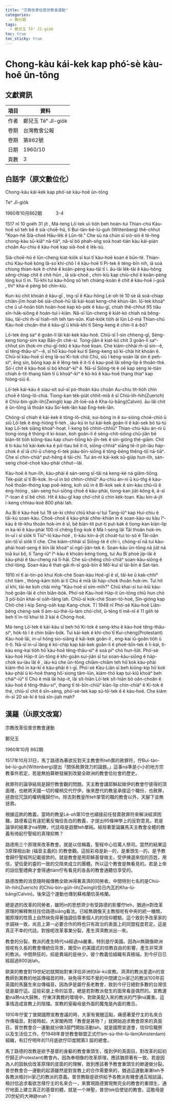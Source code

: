 ```yaml
---
title: "宗教改革佮普世教會運動"
categories:
  - 無分類
tags:
  - 鄭兒玉 Tēⁿ Jî-gio̍k
toc: true
toc_sticky: true
---
```


# Chong-kàu kái-kek kap phó͘-sè kàu-hoē ūn-tōng

## 文獻資訊

| 項目 | 資料 |
|---|---|
| 作者 | 鄭兒玉 Tēⁿ Jî-gio̍k |
| 卷期 | 台灣教會公報 |
| 卷期 | 第862號 |
| 日期 | 1960/10 |
| 頁數 | 3 |

## 白話字（原文數位化）

Chong-kàu kái-kek kap phó͘-sè kàu-hoē ūn-tōng

Teⁿ Jî-gio̍k

1960年10月862期           3-4

1517 nî 10 goe̍h 31 ji̍t , Má-teng Lō͘-tek uī-tio̍h beh hoán-tuì Thian-chú Kàu-hoē só͘ teh bē ê sià-choē-hû, tī Buí-tàn-bé-lú-guh (Wittenberg) thê-chhut "Koan-hē Sià-choē Hāu-le̍k ê Lūn-tê." Che sū ná chún sī sió-sió ê tē-hng chong-kàu sū-kiāⁿ nā-tiāⁿ, nā-sī bô phah-sǹg soà hoat-tián kàu kái-piàn choân Au-chiu ê kàu-hoē kap siā-hoē ê le̍k-sú.

Sià-choē-hû ê lūn-cheng kiat-kio̍k sī kui tī kàu-hoē koan ê būn-tê. Thian-chú Kàu-hoē kóng Iâ-so͘ khí-chō I ê kàu-hoē tī Pí-tek ê téng-bīn nih, iā soà chiong thian-kok it-chhè ê koân-pèng kau-tāi tī i. āu-lâi le̍k-tāi ê kàu-hông sêng-chiap chit ê chit-hūn , iā sià-choē , chín-kiù kap chiù-chó͘ ê koân-pèng lóng kui tī in. Tû-khì tuì kàu-hông só͘ teh chiáng-koán ê chit ê kàu-hoē í-goā , thiⁿ kha-ē pèng bô chín-kiù.

Kun-kù chit khoán ê kàu-gī , tng-sî ê Kàu-hông Lé-o͘h tē 10 sè iā soà-chiap chiân-jīm hoat-bē sià-choē-hû lâi kái-koat keng-chè khùn-lân. lō͘-tek khoàⁿ che ū uî-hoān tio̍h hoán-hoé kap kò-pe̍k ê kàu-gī, chiah thê-chhut 95 tiâu sîn-ha̍k-siōng ê hoán-tuì ì-kiàn. Nā-sī lūn-cheng ê kia̍t-kó chiah ná bêng-liáu, tāi-chì m̄-sī hiah-nih teh tan-sûn. Kiat-kio̍k tio̍h ài lūn Lô-má Thian-chú Kàu-hoē choân-thé ê kàu-gī ū khiā-khí tī Sèng-keng ê chin-lí á-bô?

Lō͘-tek ēng saⁿ ê goân-lí lâi kái-kek kàu-hoē. Chiū-sī Í-sìn chheng-gī, Sèng-keng tiong-sim kap Bān-jîn chè-si. Tong-jiân ê kiat-kó chit 3 goân-lí saⁿ-chhut sin (hok-im chú-gī-tek) ê kàu-hoē koan. Che kiám-chhái m̄-sī sin--ê, sī têng-thâu-siⁿ--ê, sī hō͘ kàu-hoē kui tī Sèng-keng só͘ kì-chài hit khoán ê. Chiū-sī kàu-hoē sī ēng Iâ-so͘ Ki-tok chò Chú, siū I kéng-soán lâi sìn ê peh-sìⁿ, ēng sìn, bōng kap ài ê lêng-tek ê it-tì ê kau-poê lâi sêng-li̍p ê thoân-thè. Só͘-í chit ê kàu-hoē sī bô khoàⁿ-kìⁿ ê. Nā-sī Siōng-tè ê oē kap sèng lé-tián chiah ē-tit-thang tiàm tī ū khoàⁿ-kìⁿ ê kò-kò ê kàu-hoē thang thiaⁿ kap hióng-siū ê.

Lō͘-tek kái-kàu ê siau-sit suî-sî pò-thoân kàu choân Au-chiu tit-tio̍h chin choē ê tông-lô-chiá. Tiong-kan te̍k-pia̍t chhit-miâ ê sī Chiú-lih-hih(Zuerich) ê Chiú-bìn-gu̍h-lih(Zwingli) kap Ji̍t-loē-oá ê Kha-lú-bāng(Calvin). āu-lâi chit ê ūn-tōng iā thoân kàu So͘-kek-lân kap Eng-kek-lân.

Chóng-sī chiah ê kái-kek ê tông-lô-chiá, sui-bóng in ê su-sióng choē-chió ū siū Lō͘-tek ê éng-hióng tī-teh , iáu-kú in tuì kái-kek goân-lí ê kái-sek bô tú-tú kap Lō͘-tek siāng khoàⁿ-hoat. Í-keng bô chhin-chhiūⁿ Thian-chú-kàu án-ni ū tiong-iong ê thóng-it ki-koan, koh goân-lí ê sèng-chit-siōng chū-jiân bē bián-tit tio̍h kiông-tiau kap chun-tiōng kò-jîn-tek ê sìn-gióng thé-giām. Chit ê tì-kàu hō͘ kái-kek-ka ê pō͘-tiau bē it-tì, siōng-chhiáⁿ siāng tē-it pit-iàu ha̍p-chok ê sî iā chí-ū chèng-tī-tek piáu-bīn-siōng ê tông-bêng thêng-tō͘ nā-tiāⁿ. Che sī chin-chiàⁿ put-hēng ê tāi-chì. Tuì án-ni kái-kek sū-gia̍p hun-li̍h, sán-seng choē-choē kàu-phài chhut--lâi.

Kàu-hoē ê hun-li̍h, kàu-phài ê sán-seng sî-tāi ná keng-kè ná giâm-tiōng. Te̍k-pia̍t sī tī Bí-kok. In-uī in bô chhin-chhiūⁿ Au-chiu án-ni ū kú-tn̂g ê kàu-hoē thoân-thóng kap poē-kéng, koh siū in ê Bí-kok sek ê sìn-kàu chū-iû ê éng-hióng , sán-seng hui-siông choē ê kàu-phài, tiong-kan jia̍t-kông ê, á-sī īⁿ-toan ê sī bē chió. Hit ê kàu-gī kap chó͘-chit ū chin ke̍k-toan. Kàu kin-á-ji̍t í-keng chhiau-koè 800 phài lah.

Au Bí ê kàu-hoē tuì 19 sè-kí chho͘ chiū khai-sí tuì Tang-iûⁿ kap Hui-chiu ê tāi-kú soan-kàu. Choē-choē ê kàu-phài chhe-khián in ê soan-kàu-su kàu īⁿ-kàu ê tē-khu thoân hok-im ê sî, bē bián-tit put-ti put-kak ê tiong-kan kiàn-li̍p in ka-kī ê kàu-phài 100 nî chêng Eng-kok ê Má I-seng lâi Tâi thoân hok-im. In-uī i sī sio̍k tī Tiúⁿ-ló kàu-hoē , tì-kàu kin-á-ji̍t choa̍t-tuì to-sò͘ ê Tâi-oân sìn-tô͘ sī sio̍k tī che. Che kiám-chhái sī Siōng-tè ê chí-ì, chóng-sī nā tuì kàu-phài hoat-seng ê bīn lâi khoàⁿ sī ngó͘-jiân-tek ê. Soan-kàu ūn-tōng ná jia̍t ná toā kui bô, tī Tang-iûⁿ īⁿ-kàu ê khoân-kéng tiong, tuì Au Bí phoè ji̍p-lâi ê kàu-phài ê tàu-cheng ná lī-hāi. Che sū-chêng chō-chiâⁿ soan-kàu-siōng ê chó͘-tòng. Soan-kàu ê that-gāi m̄-sī goā-bīn ê Mô͘-kuí sī lāi-bīn ê Sat-tàn.

1910 nî tī ài-tin-pó khui Kok-chè Soan-kàu Hoē-gī ê sî, tāi-ke ū kak-chhíⁿ chit tiám , thòng-kám tio̍h ài tī Chú ê miâ lâi ha̍p-chok thoân hok-im. Tuì hit sî khí, tāi-ke koh chài mn̄g "Kàu-hoē sī sím-mi̍h?" Chiū khai-sí tui-kiû kàu-hoē goân-lâi ê chin biān-bo̍k. Phó͘-sè Kàu-hoē Ha̍p-it ūn-tōng chiū hun chò 3 pō͘-bûn khai-sí oa̍h-tāng lah. Chiū-sī kok-chè Soan-tō-hoē, Sìn-gióng kap Chit-chè í-ki̍p Seng-oa̍h kap Kang-chok. Tī 1948 nî Phó͘-sè Kàu-hoē Liân-bêng chèng-sek tī àm-sú-thè-lú-làm chó͘-chit, ū-tēng tī mê-nî ê 11 ge̍h té beh tī ìn-tō͘ khui tē 3 kài ê Chóng-hoē.

Má-teng Lō͘-tek ê kái-kàu sī beh hō͘ Ki-tok ê seng-khu ê kàu-hoē têng-thâu-siⁿ, ho̍k-tò I ê chin biān-bo̍k. Tuì kái-kek ê khí-cho͘ tī Kui-chèng(Protestant) Kàu-hoē lāi, in-uī hōng sio-siāng ê kái-kek goân-lí , eng-kai iû-goân tio̍h ū it-tì. Nā-sī in-uī lâng ê kò͘-chip kap kái-kek goân-lí ê phoê-bīn-tek ê lí-kái, tì-kàu eng-kai tio̍h hō͘ kàu-hoē têng-thâu-siⁿ ê soà piⁿ chò hun-lia̍t. Phó͘-sè kàu-hoē Ha̍p-it ūn-tōng ê khí-goân sui-jiân sī tuì soan-kàu-siōng ê ha̍p-chok su-iàu lâi ê , iáu-kú che ūn-tōng chiām-chiām teh hō͘ kok kàu-phài kiám-thó in ka-kī ê kàu-phài ê ì-gī. Phó͘-sè Kàu-Liân sī beh kióng-kip hō͘ kok kàu-phài ū ki-hoē thang hō͘-siong tâm-lūn, kiám-thó kap tui-kiû khoàⁿ beh cháiⁿ-iūⁿ tī Chú ê miâ lâi ha̍p-it, lâi si̍t-hiān Lō͘-tek si̍t-hiān bô oân-choân ê kàu-hoē ê têng-thâu-siⁿ, thang tī tē-bīn-chiūⁿ kiàn-li̍p chin-chiàⁿ ê Ki-tok ê thé, chiū-sī chi̍t ê sîn-sèng, phó͘-sè-tek kap sù-tô͘-tek ê ê kàu-hoē. Che kiám m̄-sī 20 sè-kí ê toā sîn-jiah mah?

## 漢羅（Ùi原文改寫）

宗教改革佮普世教會運動

鄭兒玉

1960年10月 862期

1517年10月31日，馬丁路德為著欲反對天主教會所teh賣的赦罪符，佇Buí-tàn-bé-lú-guh(Wittenberg)提出「關係赦罪效力的論題。」這事ná準是小小的地方宗教事件若定，若是無拍算紲發展到改變全歐洲的教會佮社會的歷史。

赦罪符的論爭結局是歸佇教會觀的問題。天主教會講耶穌起做伊的教會佇彼得的頂面裡，也紲將天國一切的權柄交代佇伊。後來歷代的教皇承接這个職份，也赦罪，拯救佮咒詛的權柄攏歸佇in。除去對教皇所teh掌管的職的教會以外，天腳下並無拯救。

根據這款的教義，當時的教皇Lé-o͘h第10世也續接前任發賣赦罪符來解決經濟困難。路德看這有違犯著反悔佮告白的教義，才提出95條神學上的反對意見。若是論爭的結果才ná明瞭，代誌毋是遐爾teh單純。結局著愛論羅馬天主教會全體的教義有徛起佇聖經的真理抑無？

路德用三个原理來改革教會。就是以信稱義，聖經中心佮萬人祭司。當然的結果這3原理相出新 (福音主義的) 的教會觀。這撿彩毋是新--的，是重頭生--的，是予教會歸佇聖經所記載彼款的。就是教會是用耶穌基督做主，受伊揀選來信的百姓，用信，望佮愛的靈的一致的交陪來成立的團體。所以這个教會是無看見的。若是上帝的話佮聖禮典才會得通tiàm佇有看見的各各的教會通聽佮享受的。

路德改教的消息隨時報傳教全歐洲得著真濟的同勞者。中間特別七名的是Chiú-lih-hih(Zuerich) 的Chiú-bìn-gu̍h-lih(Zwingli)佮日內瓦的Kha-lú-bāng(Calvin)。後來這个運動也傳到蘇格蘭佮英格蘭。

總是遮的改革的同勞者，雖罔in的思想濟少有受路德的影響佇teh，猶過in對改革原理的解釋無拄拄佮路德siāng看法。已經無親像天主教按呢有中央的統一機關，閣原理的性質上自然袂免得著強調佮尊重個人的的信仰體驗。這个致到予改革家的步調袂一致，尚且上第一必要合作的時也只有政治的表面上的同盟程度若定。這是真正不幸的代誌。對按呢改革事業分裂，產生濟濟教派出--來。

教會的分裂，教派的產生時代ná經過ná嚴重。特別是佇美國。因為in無親像歐洲按呢有久長的教會傳統佮背景，閣受in 的美國式的信教自由的影響，產生非常濟的教派，中間熱狂的，抑是異端的是袂少。彼个教義佮組織有真極端。到今仔日已經超過800派lah。

歐美的教會對19世紀初就開始對東洋佮非洲的tāi-kú宣教。濟濟的教派差遣in的宣教師到異教的地區傳福音的時，袂免得不知不覺的中間建立in家己的教派100年前英國的馬醫生來台傳福音。因為伊是屬佇長老教會，致到今仔日絕對多數的台灣信徒是屬佇這。這撿彩是上帝的旨意，總是若對教派發生的面來看是偶然的。宣教運動ná熱ná大歸無，佇東洋異教的環境中，對歐美配入來的教派的鬥爭ná厲害。這事情造成宣教上的阻擋。宣教的窒礙毋是外面的魔鬼是內面的撒旦。

1910年佇愛丁堡開國際宣教會議的時，大家有覺醒這點，痛感著愛佇主的名來合作傳福音。對彼時起，大家閣再問「教會是甚物？」就開始追求教會原來的真面目。普世教會合一運動就分做3部門開始活動lah。就是國際宣道會，信仰佮職祭以及生活佮工作。佇1948年普世教會聯盟正式佇àm-sú-thè-lú-làm(Amsterdam)組織，有訂佇明年的11月底欲佇印度開第3 屆的總會。

馬丁路德的改教是欲予基督的身軀的教會重頭生，復到伊的真面目。對改革的起初佇歸正(Protestant)教會內，因為奉相像的改革原理，應該猶原著有一致。若是因為人的固執佮改革原理的皮面的的理解，致到應該著予教會重頭生的紲邊做分裂。普世教會合一運動的起源雖然是對宣教上的合作需要來的，猶過這運動漸漸teh予各教派檢討in家己的教派的意義。普世教聯是欲供給予各教派有機會通互相談論，檢討佮追求看欲怎樣佇主的名來合一，來實現路德實現無完全的教會的重頭生，通佇地面上建立真正的基督的體，就是一个神聖，普世tek佮使徒的教會。這敢毋是20世紀的大神跡mah？
